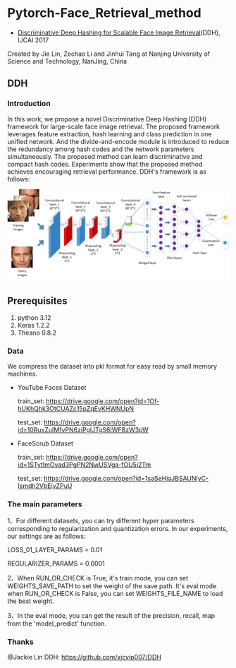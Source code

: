 # Pytorch-Face_Retrieval_method

- [Discriminative Deep Hashing for Scalable Face Image Retrieval](https://www.ijcai.org/proceedings/2017/0315.pdf)(DDH), IJCAI 2017

Created by Jie Lin, Zechao Li and Jinhui Tang at  Nanjing University of Science and Technology, NanJing, China

## DDH

### Introduction

In this work, we propose a novel Discriminative Deep Hashing (DDH) framework for large-scale face image retrieval. The proposed framework leverages feature extraction, hash learning and class prediction in one unified network. And the divide-and-encode module is introduced to reduce the redundancy among hash codes and the network parameters simultaneously. The proposed method can learn discriminative and compact hash codes. Experiments show that the proposed method achieves encouraging retrieval performance. DDH's framework is as follows:

![net_framework](net_framework.jpg)

## Prerequisites

1. python 3.12
2. Keras 1.2.2
3. Theano 0.8.2

### Data

We compress the dataset into pkl format for easy read by small memory machines.

- YouTube Faces Dataset 

  train_set: https://drive.google.com/open?id=1Of-hUKhQhk3OtCUAZc15pZqEvKHWNUpN

  test_set: https://drive.google.com/open?id=10RuxZuIMfvPN6ziPglJTgS6IWFBzW3pW


- FaceScrub Dataset

  train_set: https://drive.google.com/open?id=1STytImOvad3PgPN2NwUSVga-fOU5i2Tm

  test_set: https://drive.google.com/open?id=1saSeHjaJBSAUNlyC-Ismdh2VbEiyZPuU

### The main parameters

1、For different datasets, you can try different hyper parameters corresponding to regularization and quantization errors. In our experiments, our settings are as follows:

LOSS_01_LAYER_PARAMS = 0.01

REGULARIZER_PARAMS = 0.0001

2、When RUN_OR_CHECK is True, it's train mode, you can set WEIGHTS_SAVE_PATH to set the weight of the save path. It's eval mode when RUN_OR_CHECK is False, you can set WEIGHTS_FILE_NAME to load the best weight.

3、In the eval mode, you can get the result of the precision, recall, map from the 'model_predict' function. 

### Thanks
@Jackie Lin DDH: https://github.com/xjcvip007/DDH